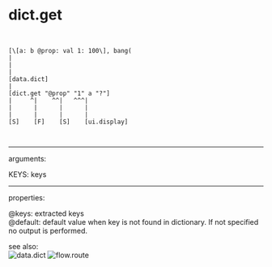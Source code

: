 # dict.get

```


[\[a: b @prop: val 1: 100\], bang(
|
|
|
[data.dict]
|
[dict.get "@prop" "1" a "?"]
|     ^|    ^^|   ^^^|
|      |      |      |
|      |      |      |
[S]    [F]    [S]    [ui.display]

            
```
---
arguments:

KEYS: keys<br>

---
properties:

@keys: extracted keys<br>
@default: default value when key is not found in
            dictionary. If not specified no output is performed.<br>

see also:<br>
![data.dict]("img/object_data.dict.png")
![flow.route]("img/object_flow.route.png")

